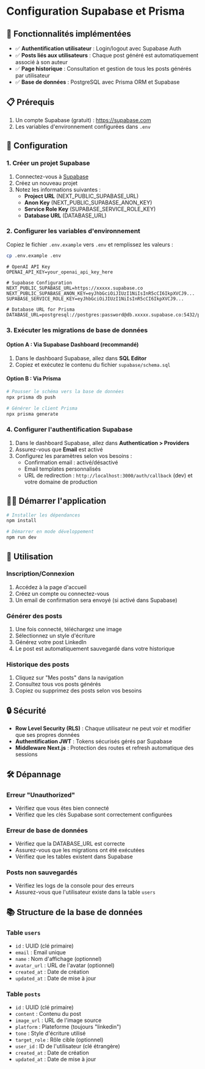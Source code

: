 # Configuration Supabase et Prisma

## 🚀 Fonctionnalités implémentées

- ✅ **Authentification utilisateur** : Login/logout avec Supabase Auth
- ✅ **Posts liés aux utilisateurs** : Chaque post généré est automatiquement associé à son auteur
- ✅ **Page historique** : Consultation et gestion de tous les posts générés par utilisateur
- ✅ **Base de données** : PostgreSQL avec Prisma ORM et Supabase

## 📋 Prérequis

1. Un compte Supabase (gratuit) : https://supabase.com
2. Les variables d'environnement configurées dans `.env`

## 🔧 Configuration

### 1. Créer un projet Supabase

1. Connectez-vous à [Supabase](https://supabase.com)
2. Créez un nouveau projet
3. Notez les informations suivantes :
   - **Project URL** (NEXT_PUBLIC_SUPABASE_URL)
   - **Anon Key** (NEXT_PUBLIC_SUPABASE_ANON_KEY)
   - **Service Role Key** (SUPABASE_SERVICE_ROLE_KEY)
   - **Database URL** (DATABASE_URL)

### 2. Configurer les variables d'environnement

Copiez le fichier `.env.example` vers `.env` et remplissez les valeurs :

```bash
cp .env.example .env
```

```env
# OpenAI API Key
OPENAI_API_KEY=your_openai_api_key_here

# Supabase Configuration
NEXT_PUBLIC_SUPABASE_URL=https://xxxxx.supabase.co
NEXT_PUBLIC_SUPABASE_ANON_KEY=eyJhbGciOiJIUzI1NiIsInR5cCI6IkpXVCJ9...
SUPABASE_SERVICE_ROLE_KEY=eyJhbGciOiJIUzI1NiIsInR5cCI6IkpXVCJ9...

# Database URL for Prisma
DATABASE_URL=postgresql://postgres:password@db.xxxxx.supabase.co:5432/postgres
```

### 3. Exécuter les migrations de base de données

#### Option A : Via Supabase Dashboard (recommandé)

1. Dans le dashboard Supabase, allez dans **SQL Editor**
2. Copiez et exécutez le contenu du fichier `supabase/schema.sql`

#### Option B : Via Prisma

```bash
# Pousser le schéma vers la base de données
npx prisma db push

# Générer le client Prisma
npx prisma generate
```

### 4. Configurer l'authentification Supabase

1. Dans le dashboard Supabase, allez dans **Authentication > Providers**
2. Assurez-vous que **Email** est activé
3. Configurez les paramètres selon vos besoins :
   - Confirmation email : activé/désactivé
   - Email templates personnalisés
   - URL de redirection : `http://localhost:3000/auth/callback` (dev) et votre domaine de production

## 🏃‍♂️ Démarrer l'application

```bash
# Installer les dépendances
npm install

# Démarrer en mode développement
npm run dev
```

## 📱 Utilisation

### Inscription/Connexion

1. Accédez à la page d'accueil
2. Créez un compte ou connectez-vous
3. Un email de confirmation sera envoyé (si activé dans Supabase)

### Générer des posts

1. Une fois connecté, téléchargez une image
2. Sélectionnez un style d'écriture
3. Générez votre post LinkedIn
4. Le post est automatiquement sauvegardé dans votre historique

### Historique des posts

1. Cliquez sur "Mes posts" dans la navigation
2. Consultez tous vos posts générés
3. Copiez ou supprimez des posts selon vos besoins

## 🔒 Sécurité

- **Row Level Security (RLS)** : Chaque utilisateur ne peut voir et modifier que ses propres données
- **Authentification JWT** : Tokens sécurisés gérés par Supabase
- **Middleware Next.js** : Protection des routes et refresh automatique des sessions

## 🛠️ Dépannage

### Erreur "Unauthorized"
- Vérifiez que vous êtes bien connecté
- Vérifiez que les clés Supabase sont correctement configurées

### Erreur de base de données
- Vérifiez que la DATABASE_URL est correcte
- Assurez-vous que les migrations ont été exécutées
- Vérifiez que les tables existent dans Supabase

### Posts non sauvegardés
- Vérifiez les logs de la console pour des erreurs
- Assurez-vous que l'utilisateur existe dans la table `users`

## 📚 Structure de la base de données

### Table `users`
- `id` : UUID (clé primaire)
- `email` : Email unique
- `name` : Nom d'affichage (optionnel)
- `avatar_url` : URL de l'avatar (optionnel)
- `created_at` : Date de création
- `updated_at` : Date de mise à jour

### Table `posts`
- `id` : UUID (clé primaire)
- `content` : Contenu du post
- `image_url` : URL de l'image source
- `platform` : Plateforme (toujours "linkedin")
- `tone` : Style d'écriture utilisé
- `target_role` : Rôle cible (optionnel)
- `user_id` : ID de l'utilisateur (clé étrangère)
- `created_at` : Date de création
- `updated_at` : Date de mise à jour
